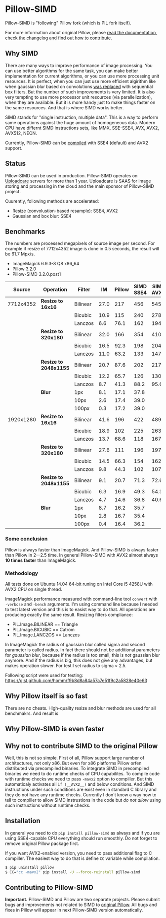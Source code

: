 # Pillow-SIMD

Pillow-SIMD is "following" Pillow fork (which is PIL fork itself).

For more information about original Pillow, please
[read the documentation][original-docs],
[check the changelog][original-changelog] and
[find out how to contribute][original-contribute].


## Why SIMD

There are many ways to improve performance of image processing.
You can use better algorithms for the same task, you can make better
implementation for current algorithms, or you can use more processing unit
resources. It is perfect, when you can just use more efficient algirithm like
when gaussian blur based on convolutions [was replaced][gaussian-blur-changes]
with sequential box filters. But the number of such improvements is very limited.
It is also very tempting to use more processor unit resources 
(via parallelization), when they are available. But it is more handy just
to make things faster on the same resources. And that is where SIMD works better.

SIMD stands for "single instruction, multiple data". This is a way to perform
same operations against the huge amount of homogeneous data. 
Modern CPU have differnt SIMD instructions sets, like
MMX, SSE-SSE4, AVX, AVX2, AVX512, NEON.

Currently, Pillow-SIMD can be [compiled](#installation) with SSE4 (default)
and AVX2 support.


## Status

Pillow-SIMD can be used in production. Pillow-SIMD operates on
[Uploadcare](https://uploadcare.com/) servers for more than 1 year.
Uploadcare is SAAS for image storing and processing in the cloud
and the main sponsor of Pillow-SIMD project.

Cuurently, following methods are accelerated:

- Resize (convolustion-based resample): SSE4, AVX2
- Gaussian and box blur: SSE4


## Benchmarks

The numbers are processed megapixels of source image per second.
For example if resize of 7712x4352 image is done in 0.5 seconds,
the result will be 61.7 Mpx/s.

- ImageMagick 6.9.3-8 Q8 x86_64
- Pillow 3.2.0
- Pillow-SIMD 3.2.0.post1

Source    | Operation               | Filter  | IM   | Pillow | SIMD SSE4 | SIMD AVX2 
----------|-------------------------|---------|------|--------|-----------|-----------
7712x4352 | **Resize to 16x16**     | Bilinear| 27.0 | 217    | 456       | 545
          |                         | Bicubic | 10.9 | 115    | 240       | 278
          |                         | Lanczos | 6.6  | 76.1   | 162       | 194
          | **Resize to 320x180**   | Bilinear| 32.0 | 166    | 354       | 410
          |                         | Bicubic | 16.5 | 92.3   | 198       | 204
          |                         | Lanczos | 11.0 | 63.2   | 133       | 147
          | **Resize to 2048x1155** | Bilinear| 20.7 | 87.6   | 202       | 217
          |                         | Bicubic | 12.2 | 65.7   | 126       | 130
          |                         | Lanczos | 8.7  | 41.3   | 88.2      | 95.6
          | **Blur**                | 1px     | 8.1  | 17.1   | 37.8
          |                         | 10px    | 2.6  | 17.4   | 39.0
          |                         | 100px   | 0.3  | 17.2   | 39.0
1920x1280 | **Resize to 16x16**     | Bilinear| 41.6 | 196    | 422       | 489
          |                         | Bicubic | 18.9 | 102    | 225       | 263
          |                         | Lanczos | 13.7 | 68.6   | 118       | 167
          | **Resize to 320x180**   | Bilinear| 27.6 | 111    | 196       | 197
          |                         | Bicubic | 14.5 | 66.3   | 154       | 162
          |                         | Lanczos | 9.8  | 44.3   | 102       | 107
          | **Resize to 2048x1155** | Bilinear| 9.1  | 20.7   | 71.3      | 72.6
          |                         | Bicubic | 6.3  | 16.9   | 49.3      | 54.3
          |                         | Lanczos | 4.7  | 14.6   | 36.8      | 40.6
          | **Blur**                | 1px     | 8.7  | 16.2   | 35.7
          |                         | 10px    | 2.8  | 16.7   | 35.4
          |                         | 100px   | 0.4  | 16.4   | 36.2


### Some conclusion

Pillow is always faster than ImageMagick. And Pillow-SIMD is always faster
than Pillow in 2—2.5 time. In general Pillow-SIMD with AVX2 almost always
**10 times faster** than ImageMagick.

### Methodology

All tests done on Ubuntu 14.04 64-bit runing on
Intel Core i5 4258U with AVX2 CPU on single thread.

ImageMagick performance measured with command-line tool `convert` with
`-verbose` and `-bench` arguments. I'm using command line because
I needed to test latest version and this is to easist way to do that.
All operations are producing exactly the same result.
Resizing filters compliance:

- PIL.Image.BILINEAR == Triangle
- PIL.Image.BICUBIC == Catrom
- PIL.Image.LANCZOS == Lanczos

In ImageMagick the radius of gaussian blur called sigma and second parameter
is called radius. In fact there should not be additional parameters for
*gaussian blur*, because if the radius is too small, this is *not*
gaussian blur anymore. And if the radius is big, this does not give any
advantages, but makes operation slower. For test I set radius to sigma × 2.5.

Following script were used for testing:
https://gist.github.com/homm/f9b8d8a84a57a7e51f9c2a5828e40e63


## Why Pillow itself is so fast

There are no cheats. High-quality resize and blur methods are used for all
benchmakrs. And result is 


## Why Pillow-SIMD is even faster


## Why not to contribute SIMD to the original Pillow

Well, this is not so simple. First of all, Pillow support large number
of architectures, not only x86. But even for x86 platforms Pillow orfen
distributed via precompiled binaries. To integrate SIMD in precompiled binaries
we need to do runtime checks of CPU capabilites.
To compile code with runtime checks we need to pass `-mavx2` option
to compiller. But this automaticaly activates all `if (__AVX2__)` and below
conditions. And SIMD instructions under such conditions are exist
even in standard C library and they do not have any runtime checks.
Currently I don't know a way how to tell to compiller to allow SIMD
instrustions in the code but *do not allow* using such instructions without
runtime checks.


## Installation

In general you need to do `pip install pillow-simd` as always and if you
are using SSE4-capable CPU everything should run smoothly.
Do not forget to remove original Pillow package first.

If you want AVX2-enabled version, you need to pass additional flag to C
compiller. The easiest way to do that is define `CC` variable while compilation.

```bash
$ pip uninstall pillow
$ CC="cc -mavx2" pip install -U --force-reinstall pillow-simd
```


## Contributing to Pillow-SIMD

**Important.** Pillow-SIMD and Pillow are two separate projects.
Please submit bugs and improvements not related to SIMD to 
[original Pillow][original-issues]. All bugs and fixes in Pillow
will appear in next Pillow-SIMD version automatically.


  [original-docs]: http://pillow.readthedocs.io/
  [original-issues]: https://github.com/python-pillow/Pillow/issues/new
  [original-changelog]: https://github.com/python-pillow/Pillow/blob/master/CHANGES.rst
  [original-contribute]: https://github.com/python-pillow/Pillow/blob/master/.github/CONTRIBUTING.md
  [gaussian-blur-changes]: http://pillow.readthedocs.io/en/3.2.x/releasenotes/2.7.0.html#gaussian-blur-and-unsharp-mask
